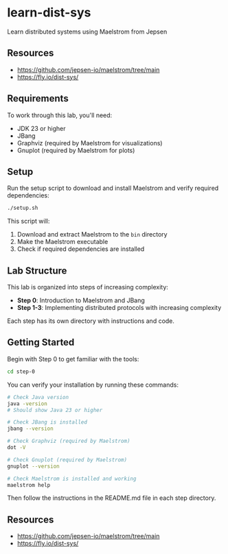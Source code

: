 # learn-dist-sys
Learn distributed systems using Maelstrom from Jepsen

## Resources

- https://github.com/jepsen-io/maelstrom/tree/main
- https://fly.io/dist-sys/

## Requirements

To work through this lab, you'll need:

- JDK 23 or higher
- JBang
- Graphviz (required by Maelstrom for visualizations)
- Gnuplot (required by Maelstrom for plots)

## Setup

Run the setup script to download and install Maelstrom and verify required dependencies:

```bash
./setup.sh
```

This script will:
1. Download and extract Maelstrom to the `bin` directory
2. Make the Maelstrom executable
3. Check if required dependencies are installed

## Lab Structure

This lab is organized into steps of increasing complexity:

- **Step 0**: Introduction to Maelstrom and JBang
- **Step 1-3**: Implementing distributed protocols with increasing complexity

Each step has its own directory with instructions and code.

## Getting Started

Begin with Step 0 to get familiar with the tools:

```bash
cd step-0
```

You can verify your installation by running these commands:

```bash
# Check Java version
java -version
# Should show Java 23 or higher

# Check JBang is installed
jbang --version

# Check Graphviz (required by Maelstrom)
dot -V

# Check Gnuplot (required by Maelstrom)
gnuplot --version

# Check Maelstrom is installed and working
maelstrom help
```

Then follow the instructions in the README.md file in each step directory.

## Resources

- https://github.com/jepsen-io/maelstrom/tree/main
- https://fly.io/dist-sys/
